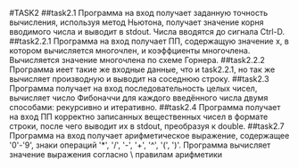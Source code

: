 #TASK2
##task2.1
Программа на вход получает заданную точность вычисления, используя метод Ньютона, получает значение корня вводимого числа и выводит в stdout. Числа вводятся до сигнала Ctrl-D.
##task2.2.1
Программа на вход получает ПП, содержащую значение x, в котором вычисляется многочлен, и коэффциенты многочлена. Вычисляется значение многочлена по схеме Горнера.
##task2.2.2
Программа иеет такие же входные данные, что и task2.2.1, но так же вычисляет производную и выводит на соседнюю строку.
##task2.3
Программа получает на вход последовательность целых чисел, вычисляет число Фибоначчи для каждого введённого числа двумя способами: рекурсивно и итеративно.
##task2.4
Программа получает на вход ПП корректно записанных вещественных чисел в формате строки, после чего выводит их в stdout, преобразуя к double.
##task2.7
Программа на вход получает арифметическое выражение, содержащее '0'-'9', знаки операций '*', '/', '-', '+', '^', '(', ')'. Программа вычисляет значение выражения согласно \ правилам арифметики 

